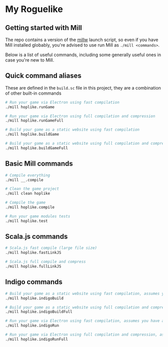 # My Roguelike

## Getting started with Mill

The repo contains a version of the [millw](https://github.com/lefou/millw) launch script, so even if you have Mill installed globably, you're advised to use run Mill as `./mill <commands>`.

Below is a list of useful commands, including some generally useful ones in case you're new to Mill.

## Quick command aliases

These are defined in the `build.sc` file in this project, they are a combination of other built-in commands

```bash
# Run your game via Electron using fast compilation
./mill hoplike.runGame

# Run your game via Electron using full compilation and compression
./mill hoplike.runGameFull

# Build your game as a static website using fast compilation
./mill hoplike.buildGame

# Build your game as a static website using full compilation and compression
./mill hoplike.buildGameFull
```

## Basic Mill commands

```bash
# Compile everything
./mill __.compile

# Clean the game project
./mill clean hoplike

# Compile the game
./mill hoplike.compile

# Run your game modules tests
./mill hoplike.test
```

## Scala.js commands

```bash
# Scala.js fast compile (large file size)
./mill hoplike.fastLinkJS

# Scala.js full compile and compress
./mill hoplike.fullLinkJS
```

## Indigo commands

```bash
# Build your game as a static website using fast compilation, assumes you have already compiled to Scala.js using fastLinkJS
./mill hoplike.indigoBuild

# Build your game as a static website using full compilation and compression, assumes you have already compiled to Scala.js using fullLinkJS
./mill hoplike.indigoBuildFull

# Run your game via Electron using fast compilation, assumes you have already compiled to Scala.js using fastLinkJS
./mill hoplike.indigoRun

# Run your game via Electron using full compilation and compression, assumes you have already compiled to Scala.js using fullLinkJS
./mill hoplike.indigoRunFull
```
